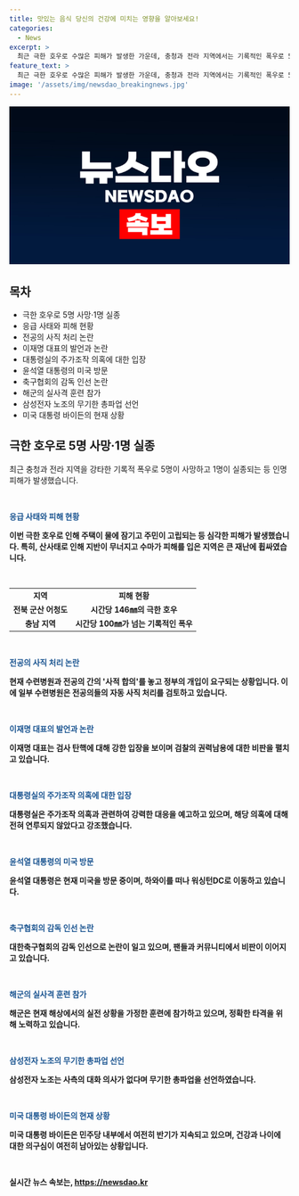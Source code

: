 ```yaml
---
title: 맛있는 음식 당신의 건강에 미치는 영향을 알아보세요!
categories:
  - News
excerpt: >
  최근 극한 호우로 수많은 피해가 발생한 가운데, 충청과 전라 지역에서는 기록적인 폭우로 5명이 사망하고 1명이 실종되는 등 비극이 이어졌다. 특히, 산사태로 인해 주택이 파괴되고 주민들이 피해를 입는 등 위기가 계속되고 있다. 또한, 수련병원들이 전공의 사직서 처리 시점을 놓고 정부와의 갈등이 이어지고 있으며, 더불어민주당 이재명 대표 후보는 검사들의 행동을 비판하며 검사 탄핵을 촉구하고 있다. 미국 대통령 윤석열은 하와이를 방문한 뒤 워싱턴DC로 향했으며, 삼성전자 노조는 처음으로 무기한 총파업을 선언했고, 민주당 내에서는 바이든 대통령에 대한 신뢰가 높지 않은 분위기가 형성되고 있다.
feature_text: >
  최근 극한 호우로 수많은 피해가 발생한 가운데, 충청과 전라 지역에서는 기록적인 폭우로 5명이 사망하고 1명이 실종되는 등 비극이 이어졌다. 특히, 산사태로 인해 주택이 파괴되고 주민들이 피해를 입는 등 위기가 계속되고 있다. 또한, 수련병원들이 전공의 사직서 처리 시점을 놓고 정부와의 갈등이 이어지고 있으며, 더불어민주당 이재명 대표 후보는 검사들의 행동을 비판하며 검사 탄핵을 촉구하고 있다. 미국 대통령 윤석열은 하와이를 방문한 뒤 워싱턴DC로 향했으며, 삼성전자 노조는 처음으로 무기한 총파업을 선언했고, 민주당 내에서는 바이든 대통령에 대한 신뢰가 높지 않은 분위기가 형성되고 있다.
image: '/assets/img/newsdao_breakingnews.jpg'
---
```


<p><img src="/assets/img/newsdao_breakingnews.jpg" alt="bookingtag 속보" /></p>

<h2 data-ke-size="size26">목차</h2>

<ul>
    <li>극한 호우로 5명 사망·1명 실종</li>
    <li>응급 사태와 피해 현황</li>
    <li>전공의 사직 처리 논란</li>
    <li>이재명 대표의 발언과 논란</li>
    <li>대통령실의 주가조작 의혹에 대한 입장</li>
    <li>윤석열 대통령의 미국 방문</li>
    <li>축구협회의 감독 인선 논란</li>
    <li>해군의 실사격 훈련 참가</li>
    <li>삼성전자 노조의 무기한 총파업 선언</li>
    <li>미국 대통령 바이든의 현재 상황</li>
</ul>

<h2 data-ke-size="size26">극한 호우로 5명 사망·1명 실종</h2>

<p data-ke-size="size16">최근 충청과 전라 지역을 강타한 기록적 폭우로 5명이 사망하고 1명이 실종되는 등 인명피해가 발생했습니다. </p>

<p data-ke-size="size16">&nbsp;</p>

<p data-ke-size="size16"><b><span style="color: #1a5490;">응급 사태와 피해 현황</span><b></p>

<p data-ke-size="size16">이번 극한 호우로 인해 주택이 물에 잠기고 주민이 고립되는 등 심각한 피해가 발생했습니다. 특히, 산사태로 인해 지반이 무너지고 수마가 피해를 입은 지역은 큰 재난에 휩싸였습니다. </p>

<p data-ke-size="size16">&nbsp;</p>

<table>
    <tbody>
        <tr>
            <td style="text-align: center; height: 17px;"><b>지역</b></td>
            <td style="text-align: center; height: 17px;"><b>피해 현황</b></td>
        </tr>
        <tr>
            <td style="text-align: center; height: 17px;">전북 군산 어청도</td>
            <td style="text-align: center; height: 17px;">시간당 146㎜의 극한 호우</td>
        </tr>
        <tr>
            <td style="text-align: center; height: 17px;">충남 지역</td>
            <td style="text-align: center; height: 17px;">시간당 100㎜가 넘는 기록적인 폭우</td>
        </tr>
    </tbody>
</table>

<p data-ke-size="size16">&nbsp;</p>

<p data-ke-size="size16"><b><span style="color: #1a5490;">전공의 사직 처리 논란</span><b></p>

<p data-ke-size="size16">현재 수련병원과 전공의 간의 '사적 합의'를 놓고 정부의 개입이 요구되는 상황입니다. 이에 일부 수련병원은 전공의들의 자동 사직 처리를 검토하고 있습니다. </p>

<p data-ke-size="size16">&nbsp;</p>

<p data-ke-size="size16"><b><span style="color: #1a5490;">이재명 대표의 발언과 논란</span><b></p>

<p data-ke-size="size16">이재명 대표는 검사 탄핵에 대해 강한 입장을 보이며 검찰의 권력남용에 대한 비판을 펼치고 있습니다. </p>

<p data-ke-size="size16">&nbsp;</p>

<p data-ke-size="size16"><b><span style="color: #1a5490;">대통령실의 주가조작 의혹에 대한 입장</span><b></p>

<p data-ke-size="size16">대통령실은 주가조작 의혹과 관련하여 강력한 대응을 예고하고 있으며, 해당 의혹에 대해 전혀 연루되지 않았다고 강조했습니다. </p>

<p data-ke-size="size16">&nbsp;</p>

<p data-ke-size="size16"><b><span style="color: #1a5490;">윤석열 대통령의 미국 방문</span><b></p>

<p data-ke-size="size16">윤석열 대통령은 현재 미국을 방문 중이며, 하와이를 떠나 워싱턴DC로 이동하고 있습니다. </p>

<p data-ke-size="size16">&nbsp;</p>

<p data-ke-size="size16"><b><span style="color: #1a5490;">축구협회의 감독 인선 논란</span><b></p>

<p data-ke-size="size16">대한축구협회의 감독 인선으로 논란이 일고 있으며, 팬들과 커뮤니티에서 비판이 이어지고 있습니다. </p>

<p data-ke-size="size16">&nbsp;</p>

<p data-ke-size="size16"><b><span style="color: #1a5490;">해군의 실사격 훈련 참가</span><b></p>

<p data-ke-size="size16">해군은 현재 해상에서의 실전 상황을 가정한 훈련에 참가하고 있으며, 정확한 타격을 위해 노력하고 있습니다. </p>

<p data-ke-size="size16">&nbsp;</p>

<p data-ke-size="size16"><b><span style="color: #1a5490;">삼성전자 노조의 무기한 총파업 선언</span><b></p>

<p data-ke-size="size16">삼성전자 노조는 사측의 대화 의사가 없다며 무기한 총파업을 선언하였습니다. </p>

<p data-ke-size="size16">&nbsp;</p>

<p data-ke-size="size16"><b><span style="color: #1a5490;">미국 대통령 바이든의 현재 상황</span><b></p>

<p data-ke-size="size16">미국 대통령 바이든은 민주당 내부에서 여전히 반기가 지속되고 있으며, 건강과 나이에 대한 의구심이 여전히 남아있는 상황입니다. </p>

<p data-ke-size="size16">&nbsp;</p>
실시간 뉴스 속보는, <a href="https://newsdao.kr" rel="dofollow">https://newsdao.kr</a>


